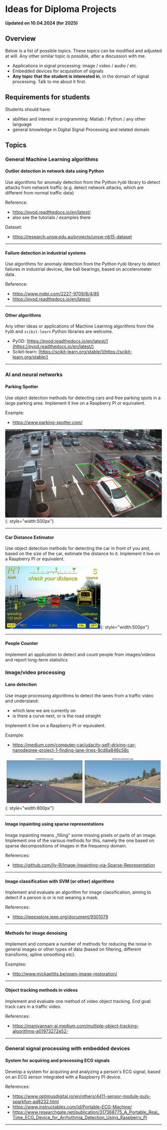 
# Ideas for Diploma Projects

**Updated on 10.04.2024 (for 2025)**

## Overview

Below is a list of possible topics.
These topics can be modified and adjusted at will.
Any other similar topic is possible, after a discussion with me.

- Applications in signal processing: image / video / audio / etc.
- Embedded devices for acquisition of signals
- **Any topic that the student is interested in**, in the domain of signal processing. Talk to me about it first.

## Requirements for students

Students should have:

- abilities and interest in programming: Matlab / Python / any other language
- general knowledge in Digital Signal Processing and related domain

## Topics

### General Machine Learning algorithms

#### Outlier detection in network data using Python

Use algorithms for anomaly detection from the Python `PyOD` library to detect attacks from network traffic
(e.g. detect network attacks, which are different from normal traffic data)

Reference:

- https://pyod.readthedocs.io/en/latest/
- also see the tutorials / examples there

Dataset:

- https://research.unsw.edu.au/projects/unsw-nb15-dataset

---
#### Failure detection in industrial systems

Use algorithms for anomaly detection from the Python `PyOD` library to detect failures in
industrial devices, like ball bearings, based on accelerometer data.

Reference:

- https://www.mdpi.com/2227-9709/8/4/85
- https://pyod.readthedocs.io/en/latest/

---

#### Other algorithms

Any other ideas or applications of Machine Learning algorithms from the `PyOD` and `scikit-learn` Python libraries are welcome.

- PyOD: [https://pyod.readthedocs.io/en/latest/](https://pyod.readthedocs.io/en/latest/)
- Scikit-learn: [https://scikit-learn.org/stable/](https://scikit-learn.org/stable/)

---

### AI and neural networks

#### Parking Spotter

Use object detection methods for detecting cars and free parking spots in a large parking area.
Implement it live on a Raspberry PI or equivalent.

Example:

- https://www.parking-spotter.com/

![Parking Spotter](img/ParkingSpotter.jpeg){: style="width:500px"}

---

#### Car Distance Estimator

Use object detection methods for detecting the car in front of you and, based on the size of the car, estimate the distance to it.
Implement it live on a Raspberry PI or equivalent.

![Car Distance Estimator](img/CarDistanceEstimator.png){: style="width:500px"}

---
<!--
#### Traffic Sign Detection

Use AI object detection and classification methods for identification of traffic signs.
Implement it live on a Raspberry PI or equivalent.

![Traffic Sign](img/TrafficSignDet.png){: style="width:500px"}

--- -->

#### People Counter

Implement an application to detect and count people from images/videos
and report long-term statistics


### Image/video processing


#### Lane detection

Use image processing algorithms to detect the lanes from a traffic video and understand:

- which lane we are currently on
- is there a curve next, or is the road straight

Implement it live on a Raspberry PI or equivalent.

Example:

- https://medium.com/computer-car/udacity-self-driving-car-nanodegree-project-1-finding-lane-lines-9cd6a846c58c

![Lane detection](img/LaneDet.png){: style="width:800px"}

---
<!--
#### Detection of driver fatigue by video analysis

Implement a method of analyzing a video sequence to estimate the degree of fatigue of a driver, by tracking the eyes and mouth in the images (blinking / yawning).

References:

  - https://github.com/piyushbajaj0704/Driver-Sleep-Detection-Face-Eyes-Mouth-Detection

--- -->

#### Image inpainting using sparse representations

Image inpainting means „filling” some missing pixels or parts of an image.
Implement one of the various methods for this, namely the one based on sparse decompositions of images in the frequency domain.

References:

- https://github.com/ily-R/Image-Inpainting-via-Sparse-Representation

---

#### Image classification with SVM (or other) algorithms

Implement and evaluate an algorithm for image classification, aiming to detect if a person is or is not wearing a mask.

References:

- https://ieeexplore.ieee.org/document/9301079


---

#### Methods for image denoising

Implement and compare a number of methods for reducing the noise in general images or other types of data (based on filtering, different transforms, spline smoothing etc).

Examples:

- http://www.mickaeltits.be/open-image-restoration/

---

#### Object tracking methods in videos

Implement and evaluate one method of video object tracking. End goal: track cars in a traffic video.

References:

- https://manivannan-ai.medium.com/multiple-object-tracking-algorithms-a01973272e52-

---

<!-- #### Motion estimation with optical flow in videos

Implement one or more algorithms for motion estimation with optical flow, in order to estimate the movement direction and speed of objects in a video sequence.

References:

- https://nanonets.com/blog/optical-flow/

--- -->

### General signal processing with embedded devices

#### System for acquiring and processing ECG signals

Develop a system for acquiring and analyzing a person's ECG signal, based on an ECG sensor integrated with a Raspberry PI device.

References:

- https://www.optimusdigital.ro/en/others/4411-sensor-module-puls-sparkfun-ad8232.html
- https://www.instructables.com/id/Portable-ECG-Machine/
- https://www.researchgate.net/publication/317368775_A_Portable_Real_Time_ECG_Device_for_Arrhythmia_Detection_Using_Raspberry_Pi

---
